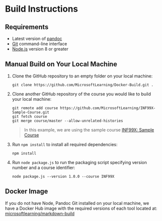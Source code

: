 # Build Instructions

## Requirements

- Latest version of [pandoc](http://pandoc.org/)
- [Git](https://git-scm.com/) command-line interface 
- [Node.js](https://nodejs.org/) version 8 or greater

## Manual Build on Your Local Machine

1. Clone the GitHub repository to an empty folder on your local machine:

    ```
    git clone https://github.com/MicrosoftLearning/Docker-Build.git .
    ```

1. Clone another GitHub repository of the course you would like to build your local machine:

    ```
    git remote add course https://github.com/MicrosoftLearning/INF99X-Sample-Course.git
    git fetch course
    git merge course/master --allow-unrelated-histories
    ```

    > In this example, we are using the sample course [INF99X: Sample Course](https://github.com/MicrosoftLearning/INF99X-Sample-Course)

1. Run ``npm install`` to install all required dependencies:

    ```
    npm install
    ```

1. Run ``node package.js`` to run the packaging script specifying version number and a course identifier:

    ```
    node package.js --version 1.0.0 --course INF99X
    ```

## Docker Image

If you do not have Node, Pandoc Git installed on your local machine, we have a Docker Hub image with the required versions of each tool located at: [microsoftlearning/markdown-build](https://cloud.docker.com/u/microsoftlearning/repository/docker/microsoftlearning/markdown-build)